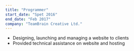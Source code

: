 ```yaml
---
title: "Programmer"
start_date: "Spet 2016"
end_date: "Feb 2017"
company: "TeamBrain Creative Ltd."
---
```

- Designing, launching and managing a website to clients
- Provided technical assistance on website and hosting 